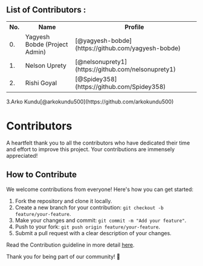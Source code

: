 ## List of Contributors :
<table>
<tr><th>No.</th><th>Name</th><th>Profile</th></tr>
<tr><td>0.</td><td>Yagyesh Bobde (Project Admin)</td><td>[@yagyesh-bobde](https://github.com/yagyesh-bobde)</td></tr>
<tr><td>1.</td><td>Nelson Uprety</td><td>[@nelsonuprety1](https://github.com/nelsonuprety1)</td></tr>
<tr><td>2.</td><td>Rishi Goyal</td><td>[@Spidey358](https://github.com/Spidey358)</td></tr></table>
<tr><td>3.</td><td>Arko Kundu</td><td>[@arkokundu500](https://github.com/arkokundu500)</td></tr></table>

# Contributors

A heartfelt thank you to all the contributors who have dedicated their time and effort to improve this project. Your contributions are immensely appreciated!

## How to Contribute

We welcome contributions from everyone! Here's how you can get started:

1. Fork the repository and clone it locally.
2. Create a new branch for your contribution: `git checkout -b feature/your-feature`.
3. Make your changes and commit: `git commit -m "Add your feature"`.
4. Push to your fork: `git push origin feature/your-feature`.
5. Submit a pull request with a clear description of your changes.

Read the Contribution guideline in more detail [here]().

Thank you for being part of our community! 🙌
